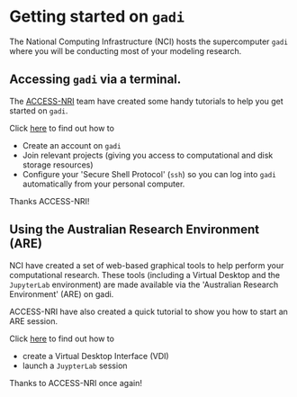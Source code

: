 # Getting started on `gadi`

The National Computing Infrastructure (NCI) hosts the supercomputer `gadi` where you will be conducting most of your modeling research.

## Accessing `gadi` via a terminal.

The [ACCESS-NRI]([https://www.access-nri.org.au) team have created some handy tutorials to help you get started on `gadi`.

Click [here](https://access-hive.org.au/pr-preview/pr-857/getting_started/set_up_nci_account/) to find out how to 
- Create an account on `gadi`
- Join relevant projects (giving you access to computational and disk storage resources)
- Configure your 'Secure Shell Protocol' (`ssh`) so you can log into `gadi` automatically from your personal computer.

Thanks ACCESS-NRI!

## Using the Australian Research Environment (ARE)

NCI have created a set of web-based graphical tools to help perform your computational research. These tools (including a Virtual Desktop and the `JupyterLab` environment) are made available via the 'Australian Research Environment' (ARE) on gadi.

ACCESS-NRI have also created a quick tutorial to show you how to start an ARE session.

Click [here](https://access-hive.org.au/pr-preview/pr-857/getting_started/are/) to find out how to 
- create a Virtual Desktop Interface (VDI)
- launch a `JuypterLab` session

Thanks to ACCESS-NRI once again!
